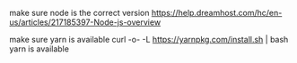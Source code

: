 


make sure node is the correct version
https://help.dreamhost.com/hc/en-us/articles/217185397-Node-js-overview

make sure yarn is available
curl -o- -L https://yarnpkg.com/install.sh | bash
yarn is available
